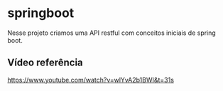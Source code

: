 # springboot

Nesse projeto criamos uma API restful com conceitos iniciais de spring boot.

## Vídeo referência 
https://www.youtube.com/watch?v=wlYvA2b1BWI&t=31s


